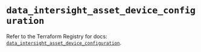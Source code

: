 # `data_intersight_asset_device_configuration`

Refer to the Terraform Registry for docs: [`data_intersight_asset_device_configuration`](https://registry.terraform.io/providers/ciscodevnet/intersight/1.0.71/docs/data-sources/asset_device_configuration).
